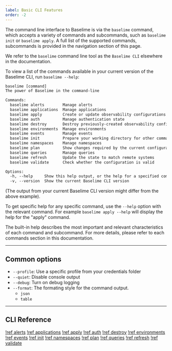 ```yaml
---
label: Basic CLI Features
order: -2
---
```


The command line interface to Baselime is via the `baselime` command, which accepts a variety of commands and subcommands, such as `baselime init` or `baselime apply`. A full list of the supported commands, subcommands is provided in the navigation section of this page.

We refer to the `baselime` command line tool as the `Baselime CLI` elsewhere in the documentation.

To view a list of the commands available in your current version of the Baselime CLI, run `baselime --help`:

```txt
baselime [command]
The power of Baselime in the command-line

Commands:
  baselime alerts        Manage alerts
  baselime applications  Manage applications
  baselime apply         Create or update observability configurations
  baselime auth          Manage authentication state
  baselime destroy       Destroy previously-created observability configurations
  baselime environments  Manage environments
  baselime events        Manage events
  baselime init          Prepare your working directory for other commands
  baselime namespaces    Manage namespaces
  baselime plan          Show changes required by the current configuration
  baselime queries       Manage queries
  baselime refresh       Update the state to match remote systems
  baselime validate      Check whether the configuration is valid

Options:
  -h, --help     Show this help output, or the help for a specified command or subcommand                                         [boolean]
  -v, --version  Show the current Baselime CLI version                                                                            [boolean]
```

(The output from your current Baselime CLI version might differ from the above example).

To get specific help for any specific command, use the `--help` option with the relevant command. For example `baselime apply --help` will display the help for the "apply" command.

The built-in help describes the most important and relevant characteristics of each command and subcommand. For more details, please refer to each commands section in this documentation. 

---

## Common options

- `--profile`: Use a specific profile from your credentials folder
- `--quiet`: Disable console output
- `--debug`: Turn on debug logging
- `--format`: The formating style for the command output.
  - `json`
  - `table`

---

## CLI Reference


[!ref alerts](./reference/alerts.md)
[!ref applications](./reference/applications.md)
[!ref apply](./reference/apply.md)
[!ref auth](./reference/auth.md)
[!ref destroy](./reference/destroy.md)
[!ref environments](./reference/environments.md)
[!ref events](./reference/events.md)
[!ref init](./reference/init.md)
[!ref namespaces](./reference/namespaces.md)
[!ref plan](./reference/plan.md)
[!ref queries](./reference/queries.md)
[!ref refresh](./reference/refresh.md)
[!ref validate](./reference/validate.md)

